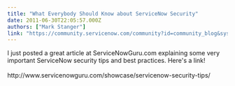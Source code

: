 ```yaml
---
title: "What Everybody Should Know about ServiceNow Security"
date: 2011-06-30T22:05:57.000Z
authors: ["Mark Stanger"]
link: "https://community.servicenow.com/community?id=community_blog&sys_id=5eac6625dbd0dbc01dcaf3231f961918"
---
```

<p>I just posted a great article at ServiceNowGuru.com explaining some very important ServiceNow security tips and best practices. Here's a link!<br /><br />http://www.servicenowguru.com/showcase/servicenow-security-tips/</p>